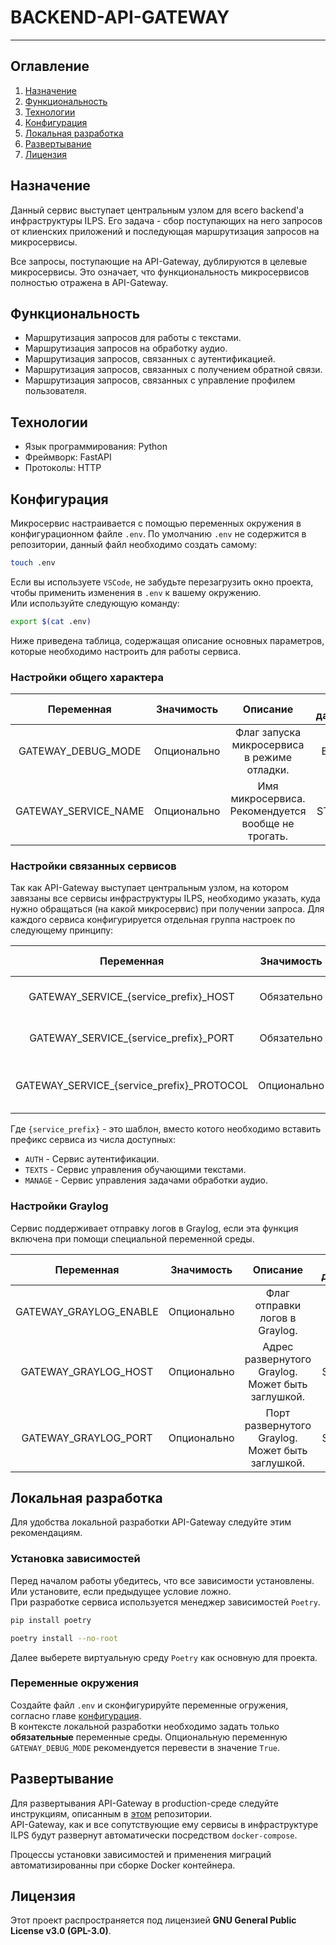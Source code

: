 # BACKEND-API-GATEWAY

---

## Оглавление

1. [Назначение](#назначение)
2. [Функциональность](#функциональность)
3. [Технологии](#технологии)
4. [Конфигурация](#конфигурация)
5. [Локальная разработка](#локальная-разработка)
6. [Развертывание](#развертывание)
7. [Лицензия](#лицензия)

## Назначение

Данный сервис выступает центральным узлом для всего backend'а инфраструктуры ILPS. Его задача - сбор поступающих на него запросов от клиенских приложений и
последующая маршрутизация запросов на микросервисы.

Все запросы, поступающие на API-Gateway, дублируются в целевые микросервисы. Это означает, что функциональность микросервисов полностью отражена в API-Gateway.

## Функциональность

- Маршрутизация запросов для работы с текстами.
- Маршрутизация запросов на обработку аудио.
- Маршрутизация запросов, связанных с аутентификацией.
- Маршрутизация запросов, связанных с получением обратной связи.
- Маршрутизация запросов, связанных с управление профилем пользователя.

## Технологии

- Язык программирования: Python
- Фреймворк: FastAPI
- Протоколы: HTTP

## Конфигурация

Микросервис настраивается с помощью переменных окружения в конфигурационном файле `.env`. По умолчанию `.env` не содержится в репозитории, данный файл необходимо создать самому:

```bash
touch .env
```

Если вы используете `VSCode`, не забудьте перезагрузить окно проекта, чтобы применить изменения в `.env` к вашему окружению.  
Или используйте следующую команду:

```bash
export $(cat .env)

```

Ниже приведена таблица, содержащая описание основных параметров, которые необходимо настроить для работы сервиса.

### Настройки общего характера

| **Переменная**         | **Значимость** | **Описание**                                       | **Тип данных** | **Стандартное значение**  |
|:----------------------:|:--------------:|:--------------------------------------------------:|:--------------:|:-------------------------:|
| GATEWAY_DEBUG_MODE     | Опционально    | Флаг запуска микросервиса в режиме отладки.        | BOOL           | True                      |
| GATEWAY_SERVICE_NAME   | Опционально    | Имя микросервиса. Рекомендуется вообще не трогать. | STRING         | ilps-service-texts        |

### Настройки связанных сервисов

Так как API-Gateway выступает центральным узлом, на котором завязаны все сервисы инфраструктуры ILPS, необходимо указать, куда нужно
обращаться (на какой микросервис) при получении запроса. Для каждого сервиса конфигурируется отдельная группа настроек по следующему принципу:

| **Переменная**                              | **Значимость** | **Описание**                         | **Тип данных** | **Стандартное значение**  |
|:-------------------------------------------:|:--------------:|:------------------------------------:|:--------------:|:-------------------------:|
| GATEWAY_SERVICE_{service_prefix}_HOST       | Обязательно    | Адрес развернутого сервиса.          | STRING         |                           |
| GATEWAY_SERVICE_{service_prefix}_PORT       | Обязательно    | Порт развернутого сервиса.           | INTEGER        |                           |
| GATEWAY_SERVICE_{service_prefix}_PROTOCOL   | Опционально    | Протокол для обращения к сервису.    | STRING         | http                      |

Где `{service_prefix}` - это шаблон, вместо котого необходимо вставить префикс сервиса из числа доступных:

- `AUTH` - Сервис аутентификации.
- `TEXTS` - Сервис управления обучающими текстами.
- `MANAGE` - Сервис управления задачами обработки аудио.

### Настройки Graylog

Сервис поддерживает отправку логов в Graylog, если эта функция включена при помощи специальной переменной среды.

| **Переменная**         | **Значимость** | **Описание**                                       | **Тип данных** | **Стандартное значение**  |
|:----------------------:|:--------------:|:--------------------------------------------------:|:--------------:|:-------------------------:|
| GATEWAY_GRAYLOG_ENABLE | Опционально    | Флаг отправки логов в Graylog.                     | BOOL           | False                     |
| GATEWAY_GRAYLOG_HOST   | Опционально    | Адрес развернутого Graylog. Может быть заглушкой.  | STRING         | localhost                 |
| GATEWAY_GRAYLOG_PORT   | Опционально    | Порт развернутого Graylog. Может быть заглушкой.   | STRING         | 12201                     |

## Локальная разработка

Для удобства локальной разработки API-Gateway следуйте этим рекомендациям.

### Установка зависимостей

Перед началом работы убедитесь, что все зависимости установлены. Или установите, если предыдущее условие ложно.  
При разработке сервиса используется менеджер зависимостей `Poetry`.

```bash
pip install poetry
```

```bash
poetry install --no-root
```

Далее выберете виртуальную среду `Poetry` как основную для проекта.

### Переменные окружения

Создайте файл `.env` и сконфигурируйте переменные огружения, согласно главе [конфигурация](#конфигурация).  
В контексте локальной разработки необходимо задать только **обязательные** переменные среды. Опциональную переменную `GATEWAY_DEBUG_MODE` рекомендуется перевести в значение `True`.

## Развертывание

Для развертывания API-Gateway в production-среде следуйте инструкциям, описанным в [этом](https://github.com/FEFU-ILPS/ILPS?tab=readme-ov-file#-развертывание-системы) репозитории.  
API-Gateway, как и все сопутствующие ему сервисы в инфраструктуре ILPS будут развернут автоматически посредством `docker-compose`.

Процессы установки зависимостей и применения миграций автоматизированны при сборке Docker контейнера.

## Лицензия

Этот проект распространяется под лицензией **GNU General Public License v3.0 (GPL-3.0)**.
